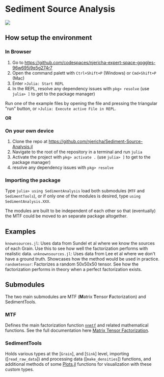 # Sediment Source Analysis

<!---
comment text
[![](https://img.shields.io/badge/docs-stable-blue.svg)](https://njericha.github.io/SedimentAnalysis.jl/stable)



GitHub Actions : [![Build Status](https://github.com/JuliaLang/Example.jl/workflows/CI/badge.svg)](https://github.com/njericha/Sediment-Source-Analysis/actions?query=workflow%3ACI+branch%3Amaster)

AppVeyor: [![Build Status](https://ci.appveyor.com/api/projects/status/github/JuliaLang/Example.jl?branch=master&svg=true)](https://ci.appveyor.com/project/tkelman/example-jl/branch/master)

[![Coverage Status](https://coveralls.io/repos/JuliaLang/Example.jl/badge.svg?branch=master)](https://coveralls.io/r/JuliaLang/Example.jl?branch=master)
[![codecov.io](http://codecov.io/github/JuliaLang/Example.jl/coverage.svg?branch=master)](http://codecov.io/github/JuliaLang/Example.jl?branch=master)
--->

[![](https://img.shields.io/badge/docs-dev-blue.svg)](https://njericha.github.io/Sediment-Source-Analysis.jl/dev/)

## How setup the environment

### In Browser
1. Go to https://github.com/codespaces/njericha-expert-space-goggles-96w695j9q5g274r7
2. Open the command palett with `Ctrl+Shift+P` (Windows) or `Cmd+Shift+P` (Mac)
3. Enter `>Julia: Start REPL`
4. In the REPL, resolve any dependency issues with `pkg> resolve` (use `julia> ]` to get to the package manager)

Run one of the example files by opening the file and pressing the triangular "run" button, or `>Julia: Execute active File in REPL`.

**OR**
### On your own device
1. Clone the repo at https://github.com/njericha/Sediment-Source-Analysis.jl
2. Navigate to the root of the repository in a terminal and run `julia`
3. Activate the project with `pkg> activate .` (use `julia> ]` to get to the package manager)
4. resolve any dependency issues with `pkg> resolve`

### Importing the package
Type `julia> using SedimentAnalysis` load both submodules (`MTF` and `SedimentTools`), or if only one of the modules is desired, type `using SedimentAnalysis.XXX`.

The modules are built to be independent of each other so that (eventually) the MTF could be moved to an separate package altogether.

## Examples
`knownsources.jl`: Uses data from Sundel et al where we know the sources of each Grain. Use this to see how well the factorization performs with realistic data.
`unknownsources.jl`: Uses data from Lee et al where we don't have a ground truth. Showcases how the method would be used in practice.
`randomtensor`: Factorizes a random 50x50x50 tensor. See how the factorization performs in theory when a perfect factorization exists.

## Submodules
The two main submodules are MTF (**M**atrix **T**ensor **F**actorization) and SedimentTools.

### MTF
Defines the main factorization function [`nnmtf`](@ref) and related mathematical functions. See the full documentation here [Matrix Tensor Factorization](@ref).

### SedimentTools
Holds various types at the [`Grain`], and [`Sink`] level, importing ([`read_raw_data`]) and processing data ([`make_densities`]) functions, and additional methods of some [Plots.jl](https://docs.juliaplots.org/stable/) functions for visualization with these custom types.

